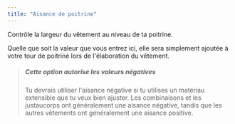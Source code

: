 ```yaml
---
title: "Aisance de poitrine"
---
```


Contrôle la largeur du vêtement au niveau de ta poitrine.

Quelle que soit la valeur que vous entrez ici, elle sera simplement ajoutée à votre tour de poitrine lors de l'élaboration du vêtement.

> ##### Cette option autorise les valeurs négatives
> 
> Tu devrais utiliser l'aisance négative si tu utilises un matériau extensible que tu veux bien ajuster. Les combinaisons et les justaucorps ont généralement une aisance négative, tandis que les autres vêtements ont généralement une aisance positive.




